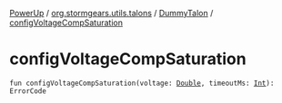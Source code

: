 [PowerUp](../../index.md) / [org.stormgears.utils.talons](../index.md) / [DummyTalon](index.md) / [configVoltageCompSaturation](./config-voltage-comp-saturation.md)

# configVoltageCompSaturation

`fun configVoltageCompSaturation(voltage: `[`Double`](https://kotlinlang.org/api/latest/jvm/stdlib/kotlin/-double/index.html)`, timeoutMs: `[`Int`](https://kotlinlang.org/api/latest/jvm/stdlib/kotlin/-int/index.html)`): ErrorCode`